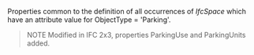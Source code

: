 Properties common to the definition of all occurrences of _IfcSpace_ which have an attribute value for ObjectType = 'Parking'.

<!-- end of short definition -->
 

> NOTE Modified in IFC 2x3, properties ParkingUse and ParkingUnits added.
